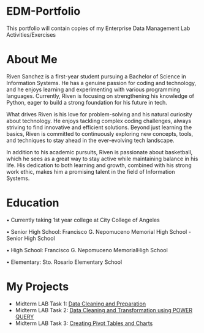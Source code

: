# EDM-Portfolio
This portfolio will contain copies of my Enterprise Data Management Lab Activities/Exercises
# About Me
Riven Sanchez is a first-year student pursuing a Bachelor of Science in Information Systems. He has a genuine passion for coding and technology, and he enjoys learning and experimenting with various programming languages. Currently, Riven is focusing on strengthening his knowledge of Python, eager to build a strong foundation for his future in tech.

What drives Riven is his love for problem-solving and his natural curiosity about technology. He enjoys tackling complex coding challenges, always striving to find innovative and efficient solutions. Beyond just learning the basics, Riven is committed to continuously exploring new concepts, tools, and techniques to stay ahead in the ever-evolving tech landscape.

In addition to his academic pursuits, Riven is passionate about basketball, which he sees as a great way to stay active while maintaining balance in his life. His dedication to both learning and growth, combined with his strong work ethic, makes him a promising talent in the field of Information Systems.


# Education
• Currently taking 1st year college at City College of Angeles

• Senior High School: Francisco G. Nepomuceno Memorial High School - Senior High School

• High School: Francisco G. Nepomuceno MemorialHigh School

• Elementary: Sto. Rosario Elementary School

# My Projects
* Midterm LAB Task 1: [Data Cleaning and Preparation](Midterm%20Lab%20Task%201)
* Midterm LAB Task 2: [Data Cleaning and Transformation using POWER QUERY](Midterm%20Lab%20Task%202)
* Midterm LAB Task 3: [Creating Pivot Tables and Charts](Midterm%20Lab%20Task%203)
